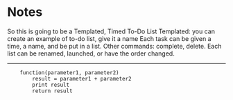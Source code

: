 # Notes

So this is going to be a Templated, Timed To-Do List
Templated: you can create an example of to-do list, give it a name
Each task can be given a time, a name, and be put in a list. Other commands: complete, delete.
Each list can be renamed, launched, or have the order changed.



---

        function(parameter1, parameter2)
            result = parameter1 + parameter2
            print result
            return result

